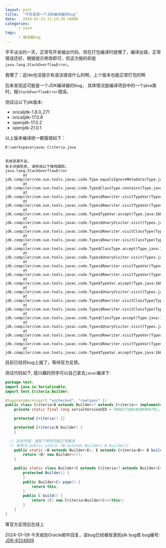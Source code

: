 ```yaml
---
layout: post
title:  "今天发现一个JDK编译器的bug"
date:   2024-01-23 11:29:20 +0800
categories:
      - java
tags:
      - 编译器bug
---
```


平平淡淡的一天，正常写开发输出代码，但在打包编译时就懵了，编译出错，正常错误还好，根据提示修改即可，但这次报的却是`java.lang.StackOverflowError`。

我懵了：这ide也没提示有语法错误什么的啊，上个版本也能正常打包的啊

后来发现这可能是一个JDK编译器的bug， 具体情况是编译项目中的一个java类时，报`StackOverflowError`错误。

测试过以下jdk版本:
- oricaljdk-1.8.0_271
- oricaljdk-17.0.8
- openjdk-17.0.2
- openjdk-21.0.1

以上版本编译统一都报错如下：
```shell
D:\workspace>javac Criteria.java


系统资源不足。
有关详细信息, 请参阅以下堆栈跟踪。
java.lang.StackOverflowError
        at jdk.compiler/com.sun.tools.javac.code.Type.equalsIgnoreMetadata(Type.java:513)
        at jdk.compiler/com.sun.tools.javac.code.Type$ClassType.contains(Type.java:1150)
        at jdk.compiler/com.sun.tools.javac.code.Types$Rewriter.visitTypeVar(Types.java:4769)
        at jdk.compiler/com.sun.tools.javac.code.Types$Rewriter.visitTypeVar(Types.java:4724)
        at jdk.compiler/com.sun.tools.javac.code.Type$TypeVar.accept(Type.java:1681)
        at jdk.compiler/com.sun.tools.javac.code.Types$UnaryVisitor.visit(Types.java:4980)
        at jdk.compiler/com.sun.tools.javac.code.Types$Rewriter.visitClassType(Types.java:4739)
        at jdk.compiler/com.sun.tools.javac.code.Types$Rewriter.visitClassType(Types.java:4724)
        at jdk.compiler/com.sun.tools.javac.code.Type$ClassType.accept(Type.java:1011)
        at jdk.compiler/com.sun.tools.javac.code.Types$UnaryVisitor.visit(Types.java:4980)
        at jdk.compiler/com.sun.tools.javac.code.Types$Rewriter.visitTypeVar(Types.java:4771)
        at jdk.compiler/com.sun.tools.javac.code.Types$Rewriter.visitTypeVar(Types.java:4724)
        at jdk.compiler/com.sun.tools.javac.code.Type$TypeVar.accept(Type.java:1681)
        at jdk.compiler/com.sun.tools.javac.code.Types$UnaryVisitor.visit(Types.java:4980)
        at jdk.compiler/com.sun.tools.javac.code.Types$Rewriter.visitClassType(Types.java:4739)
        at jdk.compiler/com.sun.tools.javac.code.Types$Rewriter.visitClassType(Types.java:4724)
        at jdk.compiler/com.sun.tools.javac.code.Type$ClassType.accept(Type.java:1011)
        at jdk.compiler/com.sun.tools.javac.code.Types$UnaryVisitor.visit(Types.java:4980)
        at jdk.compiler/com.sun.tools.javac.code.Types$Rewriter.visitTypeVar(Types.java:4771)
        at jdk.compiler/com.sun.tools.javac.code.Types$Rewriter.visitTypeVar(Types.java:4724)
        at jdk.compiler/com.sun.tools.javac.code.Type$TypeVar.accept(Type.java:1681)
```
目前已经将bug上报了，等待官方反馈。

测试代码如下, 感兴趣的同学可以自己拿去`javac`编译下:

```java
package test;
import java.io.Serializable;
import test.Criteria.Builder;

@SuppressWarnings({ "unchecked", "rawtypes" })
public class Criteria<B extends Builder<? extends Criteria>> implements Serializable {
	private static final long serialVersionUID = 5066371601838698479L;

	protected Criteria() {}

	protected Criteria(B builder) {
	}

  // 此处导致，做如下修改则能正常编译
  // 修改为 public static <B extends Builder> B builder()
	public static <B extends Builder<E>, E extends Criteria<B>> B builder() {
		return (B) new Builder<>();
	}

	public static class Builder<C extends Criteria<? extends Builder<C>>> {
		protected Builder() {
		}
		public Builder<C> page() {
			return this;
		}
		public C build() {
			return (C) new Criteria<Builder<C>>(this);
		}
	}
}

```

等官方反馈后在续上


2024-01-09 今天收到Oracle邮件回复，该bug已经被收录到jdk bug库
bug编号: [JDK-8324809](https://bugs.java.com/bugdatabase/view_bug?bug_id=8324809)

